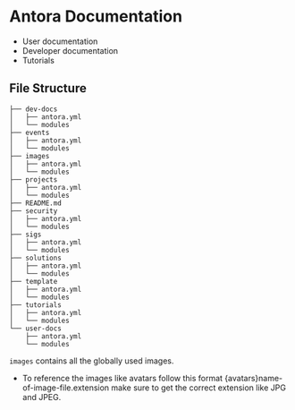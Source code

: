 # Antora Documentation

* User documentation
* Developer documentation
* Tutorials

## File Structure
```
├── dev-docs                
│   ├── antora.yml
│   └── modules
├── events
│   ├── antora.yml
│   └── modules
├── images
│   ├── antora.yml
│   └── modules
├── projects
│   ├── antora.yml
│   └── modules
├── README.md
├── security
│   ├── antora.yml
│   └── modules
├── sigs
│   ├── antora.yml
│   └── modules
├── solutions
│   ├── antora.yml
│   └── modules
├── template
│   ├── antora.yml
│   └── modules
├── tutorials
│   ├── antora.yml
│   └── modules
└── user-docs
    ├── antora.yml
    └── modules
```

`images` contains all the globally used images.
* To reference the images like avatars follow this format {avatars}name-of-image-file.extension
make sure to get the correct extension like JPG and JPEG.
